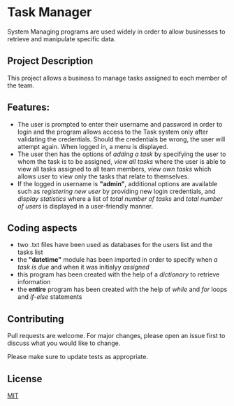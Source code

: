 # Task Manager

System Managing programs are used widely in order to allow businesses to retrieve and manipulate specific data.
## Project Description
This project allows a business to manage tasks assigned to each member of the team.
## Features:
* The user is prompted to enter their username and password in order to login and the program allows access to the Task system only after validating the credentials. Should the credentials be wrong, the user will attempt again. When logged in, a menu is displayed. 
* The user then has the options of *adding a task* by specifying the user to whom the task is to be assigned, *view all tasks* where the user is able to view all tasks assigned to all team members, *view own tasks* which allows user to view only the tasks that relate to themselves.
* If the logged in username is **"admin"**, additional options are available such as *registering new user* by providing new login credentials, and *display statistics* where a list of *total number of tasks* and *total number of users* is displayed in a user-friendly manner.

## Coding aspects
* two .txt files have been used as databases for the users list and the tasks list
* the **"datetime"** module has been imported in order to specify when *a task is due* and when it was initialyy *assigned*
* this program has been created with the help of a *dictionary* to retrieve information
* the **entire** program has been created with the help of *while* and *for* loops and *if-else* statements

## Contributing

Pull requests are welcome. For major changes, please open an issue first
to discuss what you would like to change.

Please make sure to update tests as appropriate.

## License

[MIT](https://choosealicense.com/licenses/mit/)
